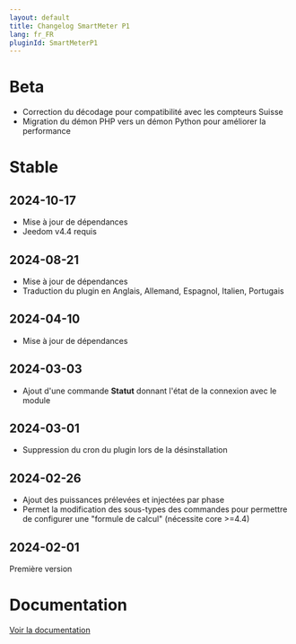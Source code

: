 ```yaml
---
layout: default
title: Changelog SmartMeter P1
lang: fr_FR
pluginId: SmartMeterP1
---
```


# Beta

- Correction du décodage pour compatibilité avec les compteurs Suisse
- Migration du démon PHP vers un démon Python pour améliorer la performance

# Stable

## 2024-10-17

- Mise à jour de dépendances
- Jeedom v4.4 requis

## 2024-08-21

- Mise à jour de dépendances
- Traduction du plugin en Anglais, Allemand, Espagnol, Italien, Portugais

## 2024-04-10

- Mise à jour de dépendances

## 2024-03-03

- Ajout d'une commande **Statut** donnant l'état de la connexion avec le module

## 2024-03-01

- Suppression du cron du plugin lors de la désinstallation

## 2024-02-26

- Ajout des puissances prélevées et injectées par phase
- Permet la modification des sous-types des commandes pour permettre de configurer une "formule de calcul" (nécessite core >=4.4)

## 2024-02-01

Première version

# Documentation

[Voir la documentation]({{site.baseurl}}/{{page.pluginId}}/{{page.lang}})
